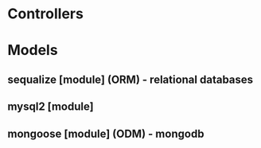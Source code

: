 # Controllers

# Models
## sequalize [module] (ORM) - relational databases
## mysql2 [module]
## mongoose [module] (ODM) - mongodb